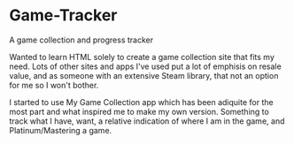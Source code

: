 # Game-Tracker
A game collection and progress tracker

Wanted to learn HTML solely to create a game collection site that fits my need. Lots of other sites and apps I've used put a lot of emphisis on resale value, and as someone with an extensive Steam library, that not an option for me so I won't bother. 

I started to use My Game Collection app which has been adiquite for the most part and what inspired me to make my own version. Something to track what I have, want, a relative indication of where I am in the game, and Platinum/Mastering a game.
